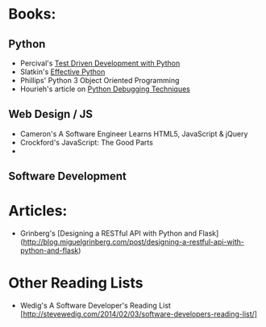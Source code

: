 
# Books:
## Python
  - Percival's [Test Driven Development with Python](http://www.amazon.com/Test-Driven-Development-Python-Harry-Percival/dp/1449364829/)
  - Slatkin's [Effective Python](http://www.amazon.com/Effective-Python-Specific-Software-Development/dp/0134034287)
  - Phillips' Python 3 Object Oriented Programming
  - Hourieh's article on [Python Debugging Techniques](https://gimmebar-assets.s3.amazonaws.com/4fe38b76be0a5.html)


## Web Design / JS
  - Cameron's A Software Engineer Learns HTML5, JavaScript & jQuery
  - Crockford's JavaScript: The Good Parts
  - 
  
## Software Development

# Articles:
- Grinberg's [Designing a RESTful API with Python and Flask]
(http://blog.miguelgrinberg.com/post/designing-a-restful-api-with-python-and-flask)


# Other Reading Lists 
- Wedig's A Software Developer's Reading List [http://stevewedig.com/2014/02/03/software-developers-reading-list/]

